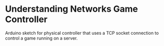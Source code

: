 # Understanding Networks Game Controller
Arduino sketch for physical controller that uses a TCP socket connection to control a game running on a server.
